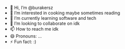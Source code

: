 - 👋 Hi, I’m @burakersz
- 👀 I’m interested in cooking maybe sometimes reading
- 🌱 I’m currently learning software and tech
- 💞️ I’m looking to collaborate on idk
- 📫 How to reach me idk 
- 😄 Pronouns: ...
- ⚡ Fun fact: :)

<!---
burakersz/burakersz is a ✨ special ✨ repository because its `README.md` (this file) appears on your GitHub profile.
You can click the Preview link to take a look at your changes.
--->
